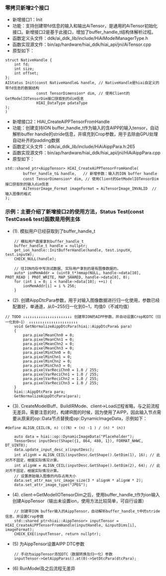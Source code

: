   
### 零拷贝新增2个接口
  * 新增接口1：Init
  * 功能：支持创建带fd信息的输入和输出AiTensor，是通用的AiTensor初始化接口。新增接口2是基于此接口，增加了buffer_handle_t结构体解析过程。
  * 函数定义头文件：ddk/ai_ddk_lib/include/HiAiModelManagerType.h
  * 函数实现源文件：bin/ap/hardware/hiai_ddk/hiai_api/jni/AiTensor.cpp
  * 原型如下：
```
struct NativeHandle {
    int fd;
    int size;
    int offset;
};
AIStatus Init(const NativeHandle& handle, // NativeHandle是hiai自定义的带fd信息的数据结构
              const TensorDimension* dim, // 使用Client的GetModelIOTensorDim接口获取到的dim信息
              HIAI_DataType pdataType
);
)

```
  * 新增接口2：HIAI_CreateAiPPTensorFromHandle
  * 功能：创建支持ION buffer_handle_t作为输入的含AIPP的输入tensor，自动解析buffer handle的stride信息，并填充到Crop参数，用于去除由GPU处理自动补齐的padding数据
  * 函数定义头文件：ddk/ai_ddk_lib/include/HiAiAippPara.h:265
  * 函数实现源文件：bin/ap/hardware/hiai_ddk/hiai_api/jni/HiAiAippPara.cpp
  * 原型如下：
```
std::shared_ptr<AippTensor> HIAI_CreateAiPPTensorFromHandle(
        buffer_handle_t& handle,   // 新增参数：输入的ION buffer handle
        const TensorDimension* dim, // 使用Client的GetModelIOTensorDim接口获取到的输入dim信息
        AiTensorImage_Format imageFormat = AiTensorImage_INVALID  // 输入图像的格式
);
```

### 示例：主要介绍了新增接口2的使用方法，Status Test(const TestCase& test)函数是用例主体
  * (1). 模拟用户已经获取到了buffer_handle_t
```
    // 模拟用户直接拿到buffer_handle_t
    buffer_handle_t handle = nullptr;
    get_ion_handle::InitBufferHandle(handle, test.inputH, test.inputW);
    CHECK_NULL(handle);

    // 往ION内存中写测试数据, 实际用户拿到的是有图像数据的。
    auto* ionMemAddr = (uint8_t*)mmap(NULL, handle->data[10], PROT_READ | PROT_WRITE, MAP_SHARED, handle->data[0], 0);
    for (int i = 0; i < handle->data[10]; ++i) {
        ionMemAddr[i] = i % 256;
    }
```
  * (2). 创建AippDtcPara参数，用于对输入图像数据进行归一化使用，参数已经配置好，单通道，从0\~255归一化到0\~1，均值0（不减均值）
```
// TODO ↓↓↓↓↓↓↓↓↓↓↓↓↓↓↓↓↓↓↓↓↓↓ 创建带ION的AIPP参数，并自动设置Crop和DTC（归一化到0~1） ↓↓↓↓↓↓↓↓↓↓↓↓↓↓↓↓↓↓↓↓↓↓
    void GetNormalizeAippDtcPara(hiai::AippDtcPara& para)
    {
        para.pixelMeanChn0 = 0;
        para.pixelMeanChn1 = 0;
        para.pixelMeanChn2 = 0;
        para.pixelMeanChn3 = 0;
        para.pixelMinChn0 = 0;
        para.pixelMinChn1 = 0;
        para.pixelMinChn2 = 0;
        para.pixelMinChn3 = 0;
        para.pixelVarReciChn0 = 1.0 / 255;
        para.pixelVarReciChn1 = 1.0 / 255;
        para.pixelVarReciChn2 = 1.0 / 255;
        para.pixelVarReciChn3 = 1.0 / 255;
    }
    hiai::AippDtcPara para;
    GetNormalizeAippDtcPara(para);
```

  * (3). CreateModelBuff、BuildIRMode、client->Load过程省略，与之前流程无差异。需要注意的时，构建IR图的时候，因为使用了AIPP，因此输入节点需要从原来的op::Data节点替换成op::DynamicImageData，示例如下：
```
#define ALIGN_CEIL(N, n) (((N) + (n) -1 ) / (n) * (n))

    auto data = hiai::op::DynamicImageData("Placeholder");
    TensorDesc inputDesc(Shape({1, 864, 480, 1}), FORMAT_NHWC, DT_UINT8);
    data.update_input_desc_x(inputDesc);
    int alignH = ALIGN_CEIL(inputDesc.GetShape().GetDim(1), 16); // 此对齐不固定，根据实际情况计算。
    int alignW = ALIGN_CEIL(inputDesc.GetShape().GetDim(2), 64); // 此对齐不固定，根据实际情况计算。
    // 设置原始输入图像的内存占用大小
    data.set_attr_max_src_image_size(3 * alignH * alignW * 2);
    data.set_attr_image_type("JPEG");
```

  * (4). client->GetModelIOTensorDim之后，使用buffer_handle_t作为ion输入创建AippTensor（输出未设置ion，使用方法比较简单，可自行设置）
```
    // 创建带ION buffer输入的AippTensor，自动解析buffer_handle_t中的stride信息，并设置Crop参数
    std::shared_ptr<hiai::AippTensor> inputTensor = HIAI_CreateAiPPTensorFromHandle(inputHandle, &inputDims[i], imageFormat);
    CHECK_EXE(inputTensor, return nullptr);
```

  * (5) 为AippTensor设置AIPP DTC参数
```
    // 手动为aippTensor添加DTC（数据转换及归一化）参数
    inputTensor->GetAippParas().at(0)->SetDtcPara(dtcPara);
```

  * (6) RunModel及之后流程无差异
